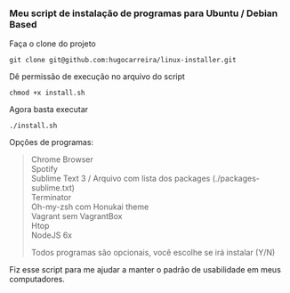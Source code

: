 ### Meu script de instalação de programas para Ubuntu / Debian Based

Faça o clone do projeto
```
git clone git@github.com:hugocarreira/linux-installer.git
```

Dê permissão de execução no arquivo do script
```
chmod +x install.sh
```

Agora basta executar
```
./install.sh
```

Opções de programas:
> Chrome Browser  
> Spotify  
> Sublime Text 3 / Arquivo com lista dos packages (./packages-sublime.txt)  
> Terminator  
> Oh-my-zsh com Honukai theme  
> Vagrant sem VagrantBox  
> Htop  
> NodeJS 6x  
>  
> Todos programas são opcionais, você escolhe se irá instalar (Y/N)

Fiz esse script para me ajudar a manter o padrão de usabilidade em meus computadores.

